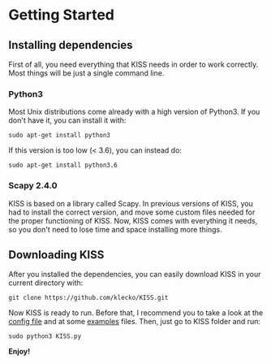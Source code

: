 # Getting Started

## Installing dependencies
First of all, you need everything that KISS needs in order to work correctly. Most things will be just a single command line.
### Python3
Most Unix distributions come already with a high version of Python3. If you don't have it, you can install it with:
```
sudo apt-get install python3
```
If this version is too low (< 3.6), you can instead do:
```
sudo apt-get install python3.6
```

### Scapy 2.4.0
KISS is based on a library called Scapy. In previous versions of KISS, you had to install the correct version, and move
some custom files needed for the proper functioning of KISS. Now, KISS comes with everything it needs, so you don't need to
lose time and space installing more things.

## Downloading KISS
After you installed the dependencies, you can easily download KISS in your current directory with:
```
git clone https://github.com/klecko/KISS.git
```

Now KISS is ready to run. Before that, I recommend you to take a look at the [config file](https://klecko.github.io/KISS/pages/config) and at some [examples](https://klecko.github.io/KISS/pages/examples) files. Then, just go to KISS folder and run:
```
sudo python3 KISS.py
```
**Enjoy!**
